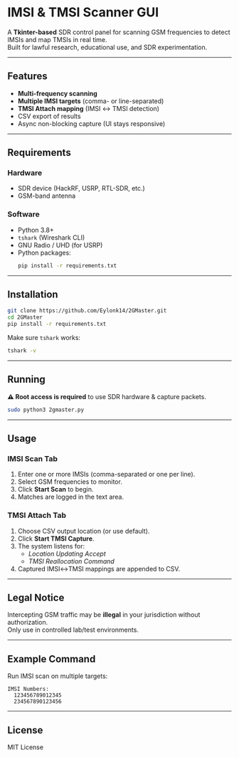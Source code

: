 # IMSI & TMSI Scanner GUI

A **Tkinter-based** SDR control panel for scanning GSM frequencies to detect IMSIs and map TMSIs in real time.  
Built for lawful research, educational use, and SDR experimentation.

---

## Features
- **Multi-frequency scanning**
- **Multiple IMSI targets** (comma- or line-separated)
- **TMSI Attach mapping** (IMSI ↔ TMSI detection)
- CSV export of results
- Async non-blocking capture (UI stays responsive)

---

## Requirements

### Hardware
- SDR device (HackRF, USRP, RTL-SDR, etc.)
- GSM-band antenna

### Software
- Python 3.8+
- `tshark` (Wireshark CLI)
- GNU Radio / UHD (for USRP)
- Python packages:
  ```bash
  pip install -r requirements.txt
  ```

---

## Installation
```bash
git clone https://github.com/Eylonk14/2GMaster.git
cd 2GMaster
pip install -r requirements.txt
```

Make sure `tshark` works:
```bash
tshark -v
```

---

## Running
**⚠ Root access is required** to use SDR hardware & capture packets.

```bash
sudo python3 2gmaster.py
```

---

## Usage

### IMSI Scan Tab
1. Enter one or more IMSIs (comma-separated or one per line).
2. Select GSM frequencies to monitor.
3. Click **Start Scan** to begin.
4. Matches are logged in the text area.

### TMSI Attach Tab
1. Choose CSV output location (or use default).
2. Click **Start TMSI Capture**.
3. The system listens for:
   - *Location Updating Accept*
   - *TMSI Reallocation Command*
4. Captured IMSI↔TMSI mappings are appended to CSV.

---

## Legal Notice
Intercepting GSM traffic may be **illegal** in your jurisdiction without authorization.  
Only use in controlled lab/test environments.

---

## Example Command
Run IMSI scan on multiple targets:
```text
IMSI Numbers:
  123456789012345
  234567890123456
```

---

## License
MIT License
